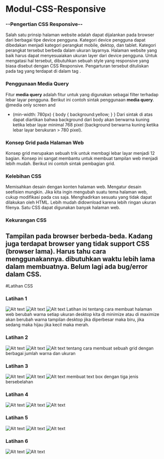 # Modul-CSS-Responsive

### --Pengertian CSS Responsive--
Salah satu prinsip halaman website adalah dapat dijalankan pada browser dari berbagai tipe device pengguna. 
Kategori device pengguna dapat dibedakan menjadi kategori perangkat mobile, dektop, dan tablet. Kategori 
perangkat tersebut berbeda dalam ukuran layarnya. Halaman website yang baik harus dapat menyesuaiakan ukuran layer 
dari device pengguna. Untuk mengatasi hal tersebut, dibutuhkan sebuah style yang responsive yang biasa disebut dengan CSS Responsive.
Pengarturan tersebut dituliskan
pada tag <meta> yang terdapat di dalam tag <head>.

### Penggunaan Media Query
Fitur **media query** adalah fitur untuk yang digunakan sebagai filter terhadap lebar layar pengguna. Berikut ini contoh 
sintak penggunaan **media query**. @media only screen and 
* (min-width: 780px) {  body {   background:yellow; } } 
Dari sintak di atas dapat diartikan bahwa background dari body akan berwarna kuning ketika lebar layar minimal 768 pixel 
(background berwarna kuning ketika lebar layar berukuran > 780 pixel). 

### Konsep Grid pada Halaman Web
Konsep grid merupakan sebuah trik untuk membagi lebar layar menjadi 12 bagian.
Konsep ini sangat membantu untuk membuat tampilan web menjadi lebih mudah.
Berikut ini contoh sintak pembagian grid.

### Kelebihan CSS
Memisahkan desain dengan konten halaman web.
Mengatur desain seefisien mungkin.
Jika kita ingin mengubah suatu tema halaman web, cukup modifikasi pada css saja.
Menghadirkan sesuatu yang tidak dapat dilakukan oleh HTML.
Lebih mudah didownload karena lebih ringan ukuran filenya.
Satu CSS dapat digunakan banyak halaman web.

### Kekurangan CSS
Tampilan pada browser berbeda-beda.
Kadang juga terdapat browser yang tidak support CSS (browser lama).
Harus tahu cara menggunakannya.
dibutuhkan waktu lebih lama dalam membuatnya.
Belum lagi ada bug/error dalam CSS.
----------------------------------------------------------------------------------------------------------------------------------------
#Latihan CSS

### Latihan 1

![Alt text](https://github.com/arfinadevi28/Modul-CSS-Responsive/blob/master/CSS/Lat1.1.PNG)
![Alt text](https://github.com/arfinadevi28/Modul-CSS-Responsive/blob/master/CSS/Lat1.2.PNG)
![Alt text](https://github.com/arfinadevi28/Modul-CSS-Responsive/blob/master/CSS/Lat1.3.PNG)
Latihan ini tentang cara membuat halaman web berubah warna setiap ukuran desktop kita di minimize atau di 
maximize akan berubah warna tampilan desktop jika diperbesar maka biru, jika sedang maka hijau jika kecil maka merah.

### Latihan 2
![Alt text](https://github.com/arfinadevi28/Modul-CSS-Responsive/blob/master/CSS/Lat2.1.PNG)
![Alt text](https://github.com/arfinadevi28/Modul-CSS-Responsive/blob/master/CSS/Lat2.2.PNG)
![Alt text](https://github.com/arfinadevi28/Modul-CSS-Responsive/blob/master/CSS/Lat2.3.PNG)
tentang cara membuat sebuah grid dengan berbagai jumlah warna dan ukuran

### Latihan 3
![Alt text](https://github.com/arfinadevi28/Modul-CSS-Responsive/blob/master/CSS/Lat3.1.PNG)
![Alt text](https://github.com/arfinadevi28/Modul-CSS-Responsive/blob/master/CSS/Lat3.2.PNG)
![Alt text](https://github.com/arfinadevi28/Modul-CSS-Responsive/blob/master/CSS/Lat3.3.PNG)
membuat text box dengan tiga jenis bersebelahan

### Latihan 4
![Alt text](https://github.com/arfinadevi28/Modul-CSS-Responsive/blob/master/CSS/Lat4.1.PNG)
![Alt text](https://github.com/arfinadevi28/Modul-CSS-Responsive/blob/master/CSS/Lat4.2.PNG)
![Alt text](https://github.com/arfinadevi28/Modul-CSS-Responsive/blob/master/CSS/Lat4.3.PNG)

### Latihan 5
![Alt text](https://github.com/arfinadevi28/Modul-CSS-Responsive/blob/master/CSS/Lat5.1.PNG)
![Alt text](https://github.com/arfinadevi28/Modul-CSS-Responsive/blob/master/CSS/Lat5.2.PNG)
![Alt text](https://github.com/arfinadevi28/Modul-CSS-Responsive/blob/master/CSS/Lat5.3.PNG)

### Latihan 6
![Alt text](https://github.com/arfinadevi28/Modul-CSS-Responsive/blob/master/CSS/Lat6.1.PNG)
![Alt text](https://github.com/arfinadevi28/Modul-CSS-Responsive/blob/master/CSS/Lat6.2.PNG)
